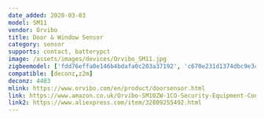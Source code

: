 ```yaml
---
date_added: 2020-03-03
model: SM11
vendor: Orvibo
title: Door & Window Sensor
category: sensor
supports: contact, batterypct
image: /assets/images/devices/Orvibo_SM11.jpg
zigbeemodel: ['fdd76effa0e146b4bdafa0c203a37192', 'c670e231d1374dbc9e3c6a9fffbd0ae6','75a4bfe8ef9c4350830a25d13e3ab068','e70f96b3773a4c9283c6862dbafb6a99']
compatible: [deconz,z2m]
deconz: 4403
mlink: https://www.orvibo.com/en/product/doorsensor.html
link: https://www.amazon.co.uk/Orvibo-SM10ZW-1CO-Security-Equipment-Control/dp/B07C9L65NJ
link2: https://www.aliexpress.com/item/32809255492.html
---
```

